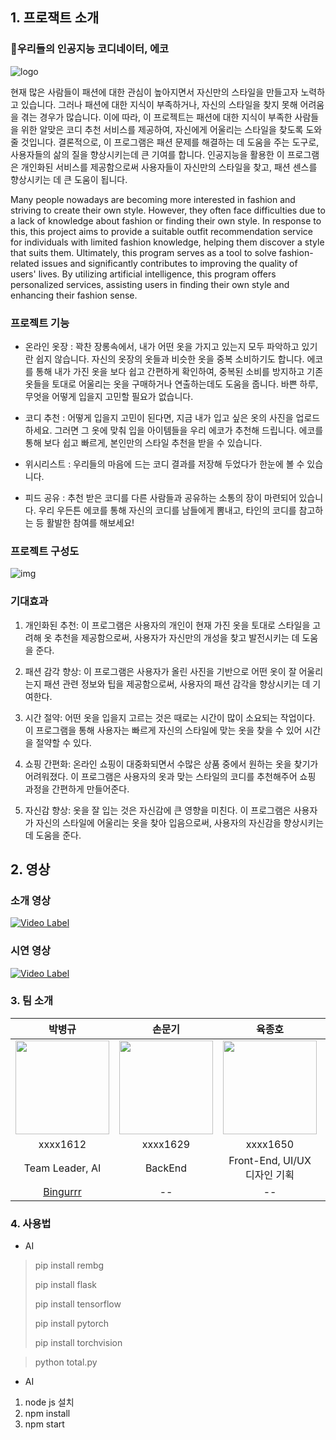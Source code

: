 ## 1. 프로잭트 소개

### 🤖우리들의 인공지능 코디네이터, 에코

![logo](https://user-images.githubusercontent.com/39684697/228563151-e887fbc1-b4a5-49a8-91f9-edfae858d107.png)

현재 많은 사람들이 패션에 대한 관심이 높아지면서 자신만의 스타일을 만들고자 노력하고 있습니다. 그러나 패션에 대한 지식이 부족하거나, 자신의 스타일을 찾지 못해 어려움을 겪는 경우가 많습니다. 이에 따라, 이 프로젝트는 패션에 대한 지식이 부족한 사람들을 위한 알맞은 코디 추천 서비스를 제공하여, 자신에게 어울리는 스타일을 찾도록 도와줄 것입니다. 결론적으로, 이 프로그램은 패션 문제를 해결하는 데 도움을 주는 도구로, 사용자들의 삶의 질을 향상시키는데 큰 기여를 합니다. 인공지능을 활용한 이 프로그램은 개인화된 서비스를 제공함으로써 사용자들이 자신만의 스타일을 찾고, 패션 센스를 향상시키는 데 큰 도움이 됩니다.

Many people nowadays are becoming more interested in fashion and striving to create their own style. However, they often face difficulties due to a lack of knowledge about fashion or finding their own style. In response to this, this project aims to provide a suitable outfit recommendation service for individuals with limited fashion knowledge, helping them discover a style that suits them. Ultimately, this program serves as a tool to solve fashion-related issues and significantly contributes to improving the quality of users' lives. By utilizing artificial intelligence, this program offers personalized services, assisting users in finding their own style and enhancing their fashion sense.




### 프로젝트 기능

- 온라인 옷장 : 꽉찬 장롱속에서, 내가 어떤 옷을 가지고 있는지 모두 파악하고 있기란 쉽지 않습니다. 자신의 옷장의 옷들과 비슷한 옷을 중복 소비하기도 합니다.  에코를 통해 내가 가진 옷을 보다 쉽고 간편하게 확인하여, 중복된 소비를 방지하고 기존 옷들을 토대로 어울리는 옷을 구매하거나 연출하는데도 도움을 줍니다. 바쁜 하루, 무엇을 어떻게 입을지 고민할 필요가 없습니다.

- 코디 추천 : 어떻게 입을지 고민이 된다면, 지금 내가 입고 싶은 옷의 사진을 업로드 하세요. 그러면 그 옷에 맞춰 입을 아이템들을 우리 에코가 추천해 드립니다. 에코를 통해 보다 쉽고 빠르게, 본인만의 스타일 추천을 받을 수 있습니다.

- 위시리스트 : 우리들의 마음에 드는 코디 결과를 저장해 두었다가 한눈에 볼 수 있습니다.

- 피드 공유 : 추천 받은 코디를 다른 사람들과 공유하는 소통의 장이 마련되어 있습니다. 우리 우든튼 에코를 통해 자신의 코디를 남들에게 뽐내고, 타인의 코디를 참고하는 등 활발한 참여를 해보세요!

### 프로젝트 구성도 



![img](https://user-images.githubusercontent.com/39543006/240625405-f7540a0d-60cf-4c40-8f33-eb72e2d0766f.png)



### 기대효과

1. 개인화된 추천: 이 프로그램은 사용자의 개인이 현재 가진 옷을 토대로 스타일을 고려해 옷 추천을 제공함으로써, 사용자가 자신만의 개성을 찾고 발전시키는 데 도움을 준다.

2. 패션 감각 향상: 이 프로그램은 사용자가 올린 사진을 기반으로 어떤 옷이 잘 어울리는지 패션 관련 정보와 팁을 제공함으로써, 사용자의 패션 감각을 향상시키는 데 기여한다.

3. 시간 절약: 어떤 옷을 입을지 고르는 것은 때로는 시간이 많이 소요되는 작업이다. 이 프로그램을 통해 사용자는 빠르게 자신의 스타일에 맞는 옷을 찾을 수 있어 시간을 절약할 수 있다.

4. 쇼핑 간편화: 온라인 쇼핑이 대중화되면서 수많은 상품 중에서 원하는 옷을 찾기가 어려워졌다. 이 프로그램은 사용자의 옷과 맞는 스타일의 코디를 추천해주어 쇼핑 과정을 간편하게 만들어준다.

5. 자신감 향상: 옷을 잘 입는 것은 자신감에 큰 영향을 미친다. 이 프로그램은 사용자가 자신의 스타일에 어울리는 옷을 찾아 입음으로써, 사용자의 자신감을 향상시키는 데 도움을 준다.


## 2. 영상


### 소개 영상 

[![Video Label](https://user-images.githubusercontent.com/39543006/240617380-12ac43df-39df-41ef-bbcf-b12dccfbdf16.png)](https://www.youtube.com/watch?v=JwrWO7jmpOc)

###  시연 영상


[![Video Label](https://user-images.githubusercontent.com/39543006/240619937-13e83a8c-60d1-46e0-b955-3ba4625caffb.png)](https://www.youtube.com/watch?v=0equyv7iduU)



### 3. 팀 소개

|박병규|손문기|육종호|김재민|
|:---:|:---:|:---:|:---:|
|<img width="150px" height="150px" src="https://avatars.githubusercontent.com/u/39543006?v=4">|<img width="150px" height="150px" src="https://user-images.githubusercontent.com/39684860/228559034-982cf6f3-403f-44d1-9995-523c69c939db.jpg">|<img width="150px" height="150px" src="https://user-images.githubusercontent.com/39684697/228556629-900760fa-ca27-4361-83bd-dde1c50f8208.jpeg">|<img width="150px" height="150px" src="https://user-images.githubusercontent.com/39516729/228560315-113e897b-68d4-4044-bba0-dfe2a4e2bd20.jpg">|--|
|xxxx1612|xxxx1629|xxxx1650|xxxx1592|
|Team Leader, AI|BackEnd|Front-End, UI/UX 디자인 기획|BackEnd|
|[Bingurrr](https://github.com/Bingurrr)|--|--|--|


### 4. 사용법




- AI

> pip install rembg
> 
> pip install flask
> 
> pip install tensorflow
> 
> pip install pytorch
> 
> pip install torchvision

> python total.py 

- AI
1. node js  설치
2. npm install
3. npm start
